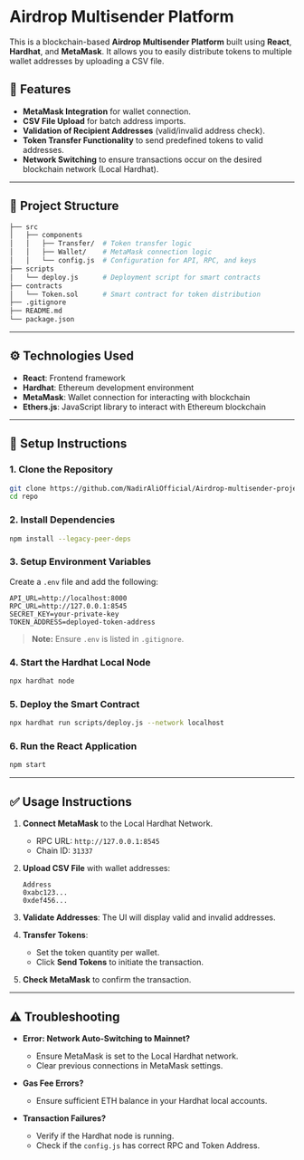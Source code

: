 # Airdrop Multisender Platform

This is a blockchain-based **Airdrop Multisender Platform** built using **React**, **Hardhat**, and **MetaMask**. It allows you to easily distribute tokens to multiple wallet addresses by uploading a CSV file.

## 🚀 Features
- **MetaMask Integration** for wallet connection.
- **CSV File Upload** for batch address imports.
- **Validation of Recipient Addresses** (valid/invalid address check).
- **Token Transfer Functionality** to send predefined tokens to valid addresses.
- **Network Switching** to ensure transactions occur on the desired blockchain network (Local Hardhat).

---

## 📂 Project Structure
```bash
├── src
│   ├── components
│   │   ├── Transfer/  # Token transfer logic
│   │   ├── Wallet/    # MetaMask connection logic
│   │   └── config.js  # Configuration for API, RPC, and keys
├── scripts
│   └── deploy.js      # Deployment script for smart contracts
├── contracts
│   └── Token.sol      # Smart contract for token distribution
├── .gitignore
├── README.md
└── package.json
```

---

## ⚙️ Technologies Used
- **React**: Frontend framework
- **Hardhat**: Ethereum development environment
- **MetaMask**: Wallet connection for interacting with blockchain
- **Ethers.js**: JavaScript library to interact with Ethereum blockchain

---

## 🔧 Setup Instructions

### 1. Clone the Repository
```bash
git clone https://github.com/NadirAliOfficial/Airdrop-multisender-project.git
cd repo
```

### 2. Install Dependencies
```bash
npm install --legacy-peer-deps
```

### 3. Setup Environment Variables
Create a `.env` file and add the following:
```env
API_URL=http://localhost:8000
RPC_URL=http://127.0.0.1:8545
SECRET_KEY=your-private-key
TOKEN_ADDRESS=deployed-token-address
```

> **Note:** Ensure `.env` is listed in `.gitignore`.

### 4. Start the Hardhat Local Node
```bash
npx hardhat node
```

### 5. Deploy the Smart Contract
```bash
npx hardhat run scripts/deploy.js --network localhost
```

### 6. Run the React Application
```bash
npm start
```

---

## ✅ Usage Instructions

1. **Connect MetaMask** to the Local Hardhat Network.
   - RPC URL: `http://127.0.0.1:8545`
   - Chain ID: `31337`

2. **Upload CSV File** with wallet addresses:
   ```csv
   Address
   0xabc123...
   0xdef456...
   ```

3. **Validate Addresses**: The UI will display valid and invalid addresses.

4. **Transfer Tokens**:
   - Set the token quantity per wallet.
   - Click **Send Tokens** to initiate the transaction.

5. **Check MetaMask** to confirm the transaction.

---

## ⚠️ Troubleshooting
- **Error: Network Auto-Switching to Mainnet?**
  - Ensure MetaMask is set to the Local Hardhat network.
  - Clear previous connections in MetaMask settings.

- **Gas Fee Errors?**
  - Ensure sufficient ETH balance in your Hardhat local accounts.

- **Transaction Failures?**
  - Verify if the Hardhat node is running.
  - Check if the `config.js` has correct RPC and Token Address.
